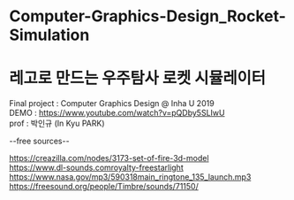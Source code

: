 # Computer-Graphics-Design_Rocket-Simulation
# 레고로 만드는 우주탐사 로켓 시뮬레이터 

Final project : Computer Graphics Design @ Inha U 2019   
DEMO : https://www.youtube.com/watch?v=pQDby5SLIwU   
prof : 박인규 (In Kyu PARK)   
   
--free sources--   

https://creazilla.com/nodes/3173-set-of-fire-3d-model   
https://www.dl-sounds.comroyalty-freestarlight   
https://www.nasa.gov/mp3/590318main_ringtone_135_launch.mp3   
https://freesound.org/people/Timbre/sounds/71150/

